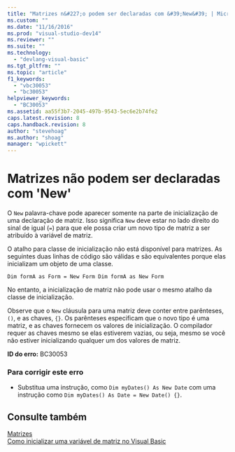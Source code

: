 ```yaml
---
title: "Matrizes n&#227;o podem ser declaradas com &#39;New&#39; | Microsoft Docs"
ms.custom: ""
ms.date: "11/16/2016"
ms.prod: "visual-studio-dev14"
ms.reviewer: ""
ms.suite: ""
ms.technology: 
  - "devlang-visual-basic"
ms.tgt_pltfrm: ""
ms.topic: "article"
f1_keywords: 
  - "vbc30053"
  - "bc30053"
helpviewer_keywords: 
  - "BC30053"
ms.assetid: aa55f3b7-2045-497b-9543-5ec6e2b74fe2
caps.latest.revision: 8
caps.handback.revision: 8
author: "stevehoag"
ms.author: "shoag"
manager: "wpickett"
---
```

# Matrizes n&#227;o podem ser declaradas com &#39;New&#39;
O `New` palavra\-chave pode aparecer somente na parte de inicialização de uma declaração de matriz. Isso significa `New` deve estar no lado direito do sinal de igual \(`=`\) para que ele possa criar um novo tipo de matriz a ser atribuído à variável de matriz.  
  
 O atalho para classe de inicialização não está disponível para matrizes. As seguintes duas linhas de código são válidas e são equivalentes porque elas inicializam um objeto de uma classe.  
  
```  
Dim formA as Form = New Form Dim formA as New Form  
```  
  
 No entanto, a inicialização de matriz não pode usar o mesmo atalho da classe de inicialização.  
  
 Observe que o `New` cláusula para uma matriz deve conter entre parênteses, `()`, e as chaves, `{}`. Os parênteses especificam que o novo tipo é uma matriz, e as chaves fornecem os valores de inicialização. O compilador requer as chaves mesmo se elas estiverem vazias, ou seja, mesmo se você não estiver inicializando qualquer um dos valores de matriz.  
  
 **ID do erro:** BC30053  
  
### Para corrigir este erro  
  
-   Substitua uma instrução, como `Dim myDates() As New Date` com uma instrução como `Dim myDates() As Date = New Date() {}`.  
  
## Consulte também  
 [Matrizes](/dotnet/visual-basic/programming-guide/language-features/arrays/index)   
 [Como inicializar uma variável de matriz no Visual Basic](../Topic/How%20to:%20Initialize%20an%20Array%20Variable%20in%20Visual%20Basic.md)